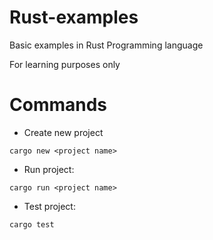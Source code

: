 # Rust-examples

Basic examples in Rust Programming language

For learning purposes only

# Commands

* Create new project 

```
cargo new <project name>
```

+ Run project: 
```
cargo run <project name>
```

+ Test project: 
```
cargo test
```